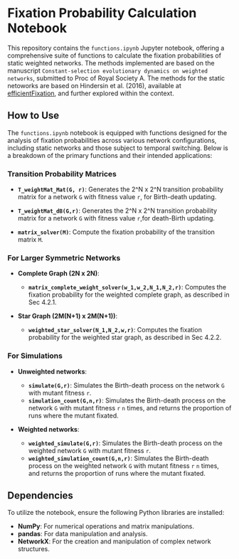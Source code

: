 
# Fixation Probability Calculation Notebook

This repository contains the `functions.ipynb` Jupyter notebook, offering a comprehensive suite of functions to calculate the fixation probabilities of static weighted networks. The methods implemented are based on the manuscript `Constant-selection evolutionary dynamics on weighted networks`, submitted to Proc of Royal Society A. The methods for the static netoworks are based on Hindersin et al. (2016), available at [efficientFixation](https://github.com/hindersin/efficientFixation), and further explored within the context.
## How to Use

The `functions.ipynb` notebook is equipped with functions designed for the analysis of fixation probabilities across various network configurations, including static networks and those subject to temporal switching. Below is a breakdown of the primary functions and their intended applications:

### Transition Probability Matrices

- **`T_weightMat_Mat(G, r)`**: Generates the 2^N x 2^N transition probability matrix for a network `G` with fitness value `r`, for Birth-death updating.

- **`T_weightMat_dB(G,r)`**: Generates the 2^N x 2^N transition probability matrix for a network `G` with fitness value `r`,for death-Birth updating.

- **`matrix_solver(M)`**: Compute the fixation probability of the transition matrix `M`.


### For Larger Symmetric Networks

- **Complete Graph  (2N x 2N)**: 
  - **`matrix_complete_weight_solver(w_1,w_2,N_1,N_2,r)`**: Computes the fixation probability for the weighted complete graph, as described in Sec 4.2.1.


- **Star Graph  (2M(N+1) x 2M(N+1))**:
  - **`weighted_star_solver(N_1,N_2,w,r)`**:  Computes the fixation probability for the weighted star graph, as described in Sec 4.2.2.


### For Simulations

- **Unweighted networks**: 
  - **`simulate(G,r)`**: Simulates the Birth-death process on the network `G` with mutant fitness `r`.
  - **`simulation_count(G,n,r)`**: Simulates the Birth-death process on the network `G` with mutant fitness `r` `n` times, and returns the proportion of runs where the mutant fixated.


- **Weighted networks**:
  - **`weighted_simulate(G,r)`**: Simulates the Birth-death process on the weighted network `G` with mutant fitness `r`.
  - **`weighted_simulation_count(G,n,r)`**: Simulates the Birth-death process on the weighted network `G` with mutant fitness `r` `n` times, and returns the proportion of runs where the mutant fixated.


## Dependencies

To utilize the notebook, ensure the following Python libraries are installed:

- **NumPy**: For numerical operations and matrix manipulations.
- **pandas**: For data manipulation and analysis.
- **NetworkX**: For the creation and manipulation of complex network structures.



